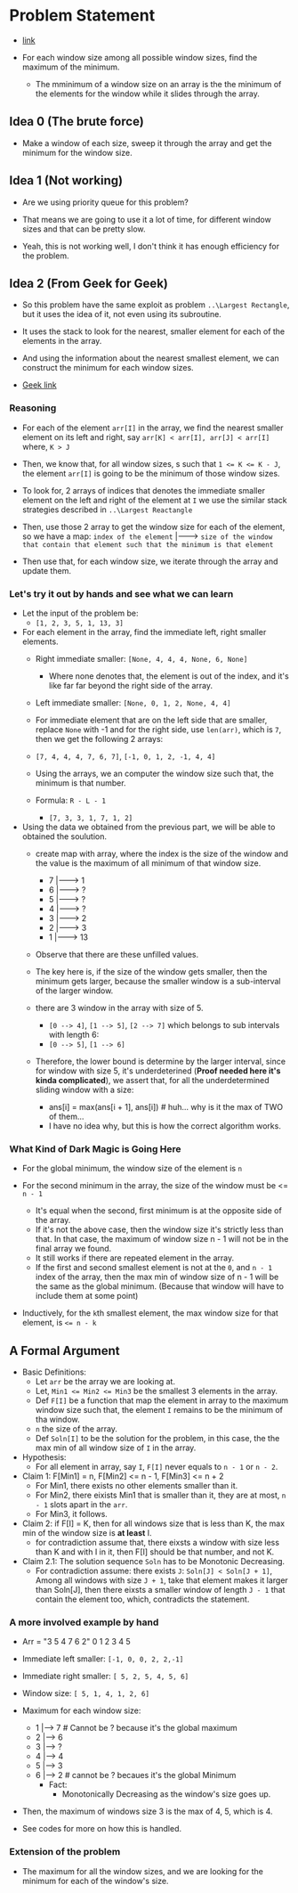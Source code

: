 # Problem Statement

* [link](https://www.hackerrank.com/challenges/min-max-riddle/problem?h_l=interview&playlist_slugs%5B%5D=interview-preparation-kit&playlist_slugs%5B%5D=stacks-queues)

* For each window size among all possible window sizes, find the maximum of the minimum.
  * The mminimum of a window size on an array is the the minimum of the elements for the window while it slides
  through the array.

## Idea 0 (The brute force)

* Make a window of each size, sweep it through the array and get the minimum for the window size.

## Idea 1 (Not working)

* Are we using priority queue for this problem?

* That means we are going to use it a lot of time, for different window sizes and that can be pretty slow.

* Yeah, this is not working well, I don't think it has enough efficiency for the problem.

## Idea 2 (From Geek for Geek)

* So this problem have the same exploit as problem `..\Largest Rectangle`, but it uses the idea of it, not even
using its subroutine.

* It uses the stack to look for the nearest, smaller element for each of the elements in the array.

* And using the information about the nearest smallest element, we can construct the minimum for each window sizes.

* [Geek link](https://www.geeksforgeeks.org/find-the-maximum-of-minimums-for-every-window-size-in-a-given-array/)

### Reasoning

* For each of the element `arr[I]` in the array, we find the nearest smaller element on its left and right, say
`arr[K] < arr[I], arr[J] < arr[I]` where, `K > J`

* Then, we know that, for all window sizes, s such that `1 <= K <= K - J`, the element `arr[I]` is going to be the
minimum of those window sizes.

* To look for, 2 arrays of indices that denotes the immediate smaller element on the left and right of the element
at `I` we use the similar stack strategies described in `..\Largest Reactangle`


* Then, use those 2 array to get the window size for each of the element, so we have a map:
`index of the element` |---> `size of the window that contain that element such that the minimum is that element`

* Then use that, for each window size, we iterate through the array and update them.

### Let's try it out by hands and see what we can learn

* Let the input of the problem be:
  * `[1, 2, 3, 5, 1, 13, 3]`
* For each element in the array, find the immediate left, right smaller elements.
  * Right immediate smaller: `[None, 4, 4, 4, None, 6, None]`
    * Where none denotes that, the element is out of the index, and it's like far far beyond the
    right side of the array.
  * Left immediate smaller: `[None, 0, 1, 2, None, 4, 4]`

  * For immediate element that are on the left side that are smaller, replace `None` with -1 and
  for the right side, use `len(arr)`, which is `7`, then we get the following 2 arrays:
  * `[7, 4, 4, 4, 7, 6, 7]`, `[-1, 0, 1, 2, -1, 4, 4]`
  * Using the arrays, we an computer the window size such that, the minimum is that number.
  * Formula: `R - L - 1`
    * `[7, 3, 3, 1, 7, 1, 2]`
* Using the data we obtained from the previous part, we will be able to obtained the soulution.
  * create map with array, where the index is the size of the window and the value is the maximum
  of all minimum of that window size.
    * 7 |---> 1
    * 6 |---> ?
    * 5 |---> ?
    * 4 |---> ?
    * 3 |---> 2
    * 2 |---> 3
    * 1 |---> 13

  * Observe that there are these unfilled values.
  * The key here is, if the size of the window gets smaller, then the minimum gets larger, because
  the smaller window is a sub-interval of the larger window.
  * there are 3 window in the array with size of 5.
    * `[0 --> 4]`, `[1 --> 5]`, `[2 --> 7]` which belongs to sub intervals with length 6:
    * `[0 --> 5]`, `[1 --> 6]`

  * Therefore, the lower bound is determine by the larger interval, since for window with size 5,
  it's underdeterined (**Proof needed here it's kinda complicated**), we assert that, for all the
  underdetermined sliding window with a size:

    * ans[i] = max(ans[i + 1], ans[i])  # huh... why is it the max of TWO of them...
    * I have no idea why, but this is how the correct algorithm works.

### What Kind of Dark Magic is Going Here

* For the global minimum, the window size of the element is `n`

* For the second minimum in the array, the size of the window must be <= `n - 1`
  * It's equal when the second, first minimum is at the opposite side of the array.
  * If it's not the above case, then the window size it's strictly less than that. In that case, the maximum of
  window size n - 1 will not be in the final array we found.
  * It still works if there are repeated element in the array.
  * If the first and second smallest element is not at the `0`, and `n - 1` index of the array, then the max min of
  window size of n - 1 will be the same as the global minimum. (Because that window will have to include them at some
  point)
* Inductively, for the `k`th smallest element, the max window size for that element, is `<= n - k`

## A Formal Argument

* Basic Definitions:
  * Let `arr` be the array we are looking at.
  * Let, `Min1 <= Min2 <= Min3` be the smallest 3 elements in the array.
  * Def  `F[I]` be a function that map the element in array to the maximum window size such that, the element `I` remains
  to be the minimum of tha window.
  * `n` the size of the array.
  * Def `Soln[I]` to be the solution for the problem, in this case, the the max min of all window size of `I` in the
  array.
* Hypothesis:
  * For all element in array, say `I`, `F[I]` never equals to `n - 1` or `n - 2`.
* Claim 1: F[Min1] = n, F[Min2] <= n - 1, F[Min3] <= n + 2
  * For Min1, there exists no other elements smaller than it.
  * For Min2, there eixists Min1 that is smaller than it, they are at most, `n - 1` slots apart in the `arr`.
  * For Min3, it follows.
* Claim 2: if F[I] = K, then for all windows size that is less than K, the max min of the window size is **at least** I.
  * for contradiction assume that, there eixsts a window with size less than K and with I in it, then F[I] should be
  that number, and not K.
* Claim 2.1: The solution sequence `Soln` has to be Monotonic Decreasing.
  * For contradiction assume: there exists `J`: `Soln[J] < Soln[J + 1]`, Among all windows with size `J + 1`, take
  that element makes it larger than Soln[J], then there eixsts a smaller window of length `J - 1` that contain
  the element too, which, contradicts the statement.

### A more involved example by hand

* Arr = "3 5 4 7 6 2"
         0 1 2 3 4 5
* Immediate left smaller:  `[-1, 0, 0, 2, 2,-1]`
* Immediate right smaller: `[ 5, 2, 5, 4, 5, 6]`
* Window size:             `[ 5, 1, 4, 1, 2, 6]`
* Maximum for each window size:
  * 1 |--> 7  # Cannot be ? because it's the global maximum
  * 2 |--> 6
  * 3 |--> ?
  * 4 |--> 4
  * 5 |--> 3
  * 6 |--> 2  # cannot be ? becaues it's the global Minimum
    * Fact:
      * Monotonically Decreasing as the window's size goes up.
* Then, the maximum of windows size 3 is the max of 4, 5, which is 4.

* See codes for more on how this is handled.

### Extension of the problem

* The maximum for all the window sizes, and we are looking for the minimum for each of the window's
size.

